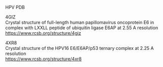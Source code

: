 HPV PDB



4GIZ  
Crystal structure of full-length human papillomavirus oncoprotein E6 in complex with LXXLL peptide of ubiquitin ligase E6AP at 2.55 A resolution  
https://www.rcsb.org/structure/4giz  


4XR8  
Crystal structure of the HPV16 E6/E6AP/p53 ternary complex at 2.25 A resolution  
https://www.rcsb.org/structure/4xr8  
